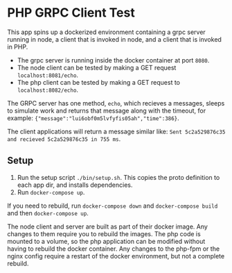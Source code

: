 # PHP GRPC Client Test

This app spins up a dockerized environment containing a grpc server running in node, a client
that is invoked in node, and a client that is invoked in PHP.

* The grpc server is running inside the docker container at port `8080`.
* The node client can be tested by making a GET request `localhost:8081/echo`.
* The php client can be tested by making a GET request to `localhost:8082/echo`.

The GRPC server has one method, `echo`, which recieves a messages, sleeps to simulate work and returns that message along
with the timeout, for example: `{"message":"lui6obf0m5lvfyfis05ah","time":386}`. 

The client applications will return a message similar like: `Sent 5c2a529876c35 and recieved 5c2a529876c35 in 755 ms`.

## Setup

1. Run the setup script `./bin/setup.sh`. This copies the proto definition to each app dir, and installs dependencies.
2. Run `docker-compose up`.

If you need to rebuild, run `docker-compose down` and `docker-compose build` and then `docker-compose up`.

The node client and server are built as part of their docker image. Any changes to them require you to rebuild the images.
The php code is mounted to a volume, so the php application can be modified without having to rebuild the docker container.
Any changes to the php-fpm or the nginx config require a restart of the docker environment, but not a complete rebuild.
